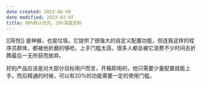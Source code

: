 ```yaml
---
date created: 2022-06-09
date modified: 2023-03-07
title: 80%默认优先，20%深度定制
---
```


[[简悦]] 是神器，也是垃圾。它提供了很强大的自定义配置功能，但连我这样的程序员群体，都被他折磨的够呛，上手门槛太高，很多人都会被它浪费不少时间去折腾最后一无所获而放弃。

好的产品应该是对大部分目标用户而言，开箱即用的，他只需要少量配置就能上手。而后精通的时候，可以有20%的功能需要一定的使用门槛。
